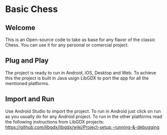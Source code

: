 # Basic Chess

## Welcome

This is an Open-source code to take as base for any flavor of the classic Chess. You can use it for any personal or comercial project.

## Plug and Play

The project is ready to run in Android, iOS, Desktop and Web. To achieve this the project is built in Java usign LibGDX to port the app for all the mentioned platforms.

## Import and Run

Use Android Studio to import the project. To run in Android just click on run as you usually do for any Android project. To run in the other platforms read the following instructions from LibGDX projects: https://github.com/libgdx/libgdx/wiki/Project-setup,-running-&-debugging
